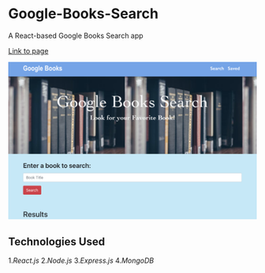 # Google-Books-Search

A React-based Google Books Search app

[Link to page](https://booksgglapisearch.herokuapp.com/)


![](client/public/img/gglbook.png)

## Technologies Used

1._React.js_
2._Node.js_
3._Express.js_
4._MongoDB_

